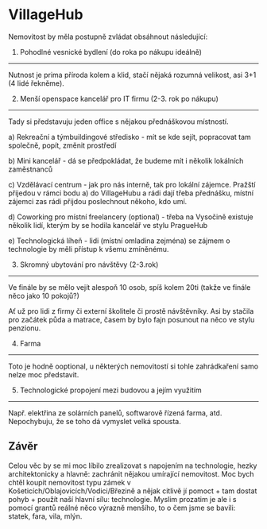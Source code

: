 VillageHub
==========

Nemovitost by měla postupně zvládat obsáhnout následující:

1. Pohodlné vesnické bydlení (do roka po nákupu ideálně)
--------------------------------------------------------

Nutnost je prima příroda kolem a klid, stačí nějaká rozumná velikost, asi 3+1 (4 lidé řekněme).

2. Menší openspace kancelář pro IT firmu (2-3. rok po nákupu)
-----------------------------------------------------------------

Tady si představuju jeden office s nějakou přednáškovou místností.

a) Rekreační a týmbuildingové středisko - mít se kde sejít, popracovat tam společně, popít, změnit prostředí

b) Mini kancelář - dá se předpokládat, že budeme mít i několik lokálních zaměstnanců

c) Vzdělávací centrum - jak pro nás interně, tak pro lokální zájemce. Pražští přijedou v rámci bodu a) do VillageHubu a rádi dají třeba přednášku, místní zájemci zas rádi přijdou poslechnout někoho, kdo umí.

d) Coworking pro místní freelancery (optional) - třeba na Vysočině existuje několik lidí, kterým by se hodila kancelář ve stylu PragueHub

e) Technologická líheň - lidi (místní omladina zejména) se zájmem o technologie by měli přístup k všemu zmíněnému.

3. Skromný ubytování pro návštěvy (2-3.rok)
-------------------------------------------

Ve finále by se mělo vejít alespoň 10 osob, spíš kolem 20ti (takže ve finále něco jako 10 pokojů?)

Ať už pro lidi z firmy či externí školitele či prostě návštěvníky. Asi by stačila pro začátek půda a matrace, časem by bylo fajn posunout na něco ve stylu penzionu.

4. Farma 
------------

Toto je hodně ooptional, u některých nemovitostí si tohle zahrádkaření samo nelze moc představit.

5. Technologické propojení mezi budovou a jejím využitím
--------------------------------------------------------

Např. elektřina ze solárních panelů, softwarově řízená farma, atd. Nepochybuju, že se toho dá vymyslet velká spousta.

Závěr
----------

Celou věc by se mi moc líbilo zrealizovat s napojením na technologie, hezky architektonicky a hlavně: zachránit nějakou umírající nemovitost. Moc bych chtěl koupit nemovitost typu zámek v Košeticích/Oblajovicích/Vodici/Březině a nějak citlivě jí pomoct + tam dostat pohyb + použít naší hlavní sílu: technologie. Myslim prozatim je ale i s pomocí grantů reálné něco výrazně menšího, to o čem jsme se bavili: statek, fara, vila, mlýn.
